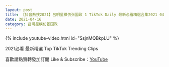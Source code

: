 ```yaml
---
layout: post
title: 【抖音熱搜2021】吕明星模仿张国政 1 TikTok Daily 最新必看精選合集2021 04 16
date: 2021-04-16
category: 吕明星模仿张国政
---
```


{% include youtube-video.html id="SsjnMQBkpLU" %}

2021必看 最新精選 Top TikTok Trending Clips

喜歡請點贊轉發加訂閱 Like & Subscribe：[YouTube](https://www.youtube.com/channel/UCAoR7VcanIPd04uEq_GIylA/videos)

